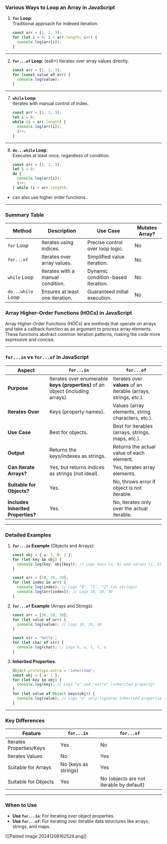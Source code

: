 
### **Various Ways to Loop an Array in JavaScript**

1. **`for` Loop**:  
    Traditional approach for indexed iteration.
    
    ```javascript
    const arr = [1, 2, 3];
    for (let i = 0; i < arr.length; i++) {
      console.log(arr[i]);
    }
    ```
    

---

2. **`for...of` Loop**:  (es6+)
    Iterates over array values directly.
    
    ```javascript
    const arr = [1, 2, 3];
    for (const value of arr) {
      console.log(value);
    }
    ```
    

---

7. **`while` Loop**:  
    Iterates with manual control of index.
    
    ```javascript
    const arr = [1, 2, 3];
    let i = 0;
    while (i < arr.length) {
      console.log(arr[i]);
      i++;
    }
    ```
    

---

8. **`do...while` Loop**:  
    Executes at least once, regardless of condition.
    
    ```javascript
    const arr = [1, 2, 3];
    let i = 0;
    do {
      console.log(arr[i]);
      i++;
    } while (i < arr.length);
    ```
    



* can also use higher order functions.. 

---

### **Summary Table**

| **Method**        | **Description**                               | **Use Case**                       | **Mutates Array?** |
| ----------------- | --------------------------------------------- | ---------------------------------- | ------------------ |
| `for` Loop        | Iterates using indices.                       | Precise control over loop logic.   | No                 |
| `for...of`        | Iterates over array values.                   | Simplified value iteration.        | No                 |
| `while` Loop      | Iterates with a manual condition.             | Dynamic condition-based iteration. | No                 |
| `do...while` Loop | Ensures at least one iteration.               | Guaranteed initial execution.      | No                 |



### **Array Higher-Order Functions (HOCs) in JavaScript**

Array Higher-Order Functions (HOCs) are methods that operate on arrays and take a callback function as an argument to process array elements. These functions abstract common iteration patterns, making the code more expressive and concise.

---



### **`for...in` vs `for...of` in JavaScript**

|**Aspect**|**`for...in`**|**`for...of`**|
|---|---|---|
|**Purpose**|Iterates over enumerable **keys (properties)** of an object (including arrays).|Iterates over **values** of an iterable (arrays, strings, etc.).|
|**Iterates Over**|Keys (property names).|Values (array elements, string characters, etc.).|
|**Use Case**|Best for objects.|Best for iterables (arrays, strings, maps, etc.).|
|**Output**|Returns the keys/indexes as strings.|Returns the actual value of each element.|
|**Can Iterate Arrays?**|Yes, but returns indices as strings (not ideal).|Yes, iterates array elements.|
|**Suitable for Objects?**|Yes.|No, throws error if object is not iterable.|
|**Includes Inherited Properties?**|Yes.|No, iterates only over the actual iterable.|

---

### **Detailed Examples**

1. **`for...in` Example** (Objects and Arrays):
    
    ```javascript
    const obj = { a: 1, b: 2 };
    for (let key in obj) {
      console.log(key, obj[key]); // Logs keys (a, b) and values (1, 2)
    }
    
    const arr = [10, 20, 30];
    for (let index in arr) {
      console.log(index); // Logs "0", "1", "2" (as strings)
      console.log(arr[index]); // Logs 10, 20, 30
    }
    ```
    
2. **`for...of` Example** (Arrays and Strings):
    
    ```javascript
    const arr = [10, 20, 30];
    for (let value of arr) {
      console.log(value); // Logs 10, 20, 30
    }
    
    const str = 'hello';
    for (let char of str) {
      console.log(char); // Logs h, e, l, l, o
    }
    ```
    
3. **Inherited Properties**:
    
    ```javascript
    Object.prototype.extra = 'inherited';
    const obj = { a: 1 };
    for (let key in obj) {
      console.log(key); // Logs "a" and "extra" (inherited property)
    }
    for (let value of Object.keys(obj)) {
      console.log(value); // Logs "a" only (ignores inherited properties)
    }
    ```
    

---

### **Key Differences**

|**Feature**|**`for...in`**|**`for...of`**|
|---|---|---|
|Iterates Properties/Keys|Yes|No|
|Iterates Values|No|Yes|
|Suitable for Arrays|No (keys as strings)|Yes|
|Suitable for Objects|Yes|No (objects are not iterable by default)|

---

### **When to Use**

- **Use `for...in`**: For iterating over object properties.
- **Use `for...of`**: For iterating over iterable data structures like arrays, strings, and maps.


![[Pasted image 20241208162524.png]]

